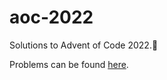 # aoc-2022

Solutions to Advent of Code 2022.:evergreen_tree:

Problems can be found [here](https://adventofcode.com/2022).

